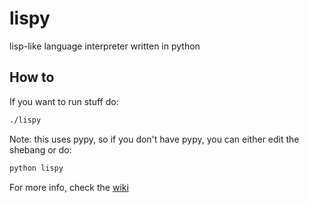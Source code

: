 lispy
=====

lisp-like language interpreter written in python

## How to

If you want to run stuff do:
```sh
./lispy
```
Note: this uses pypy, so if you don't have pypy, you can either edit the shebang or do:
```sh
python lispy
```

For more info, check the [wiki](/wiki)
